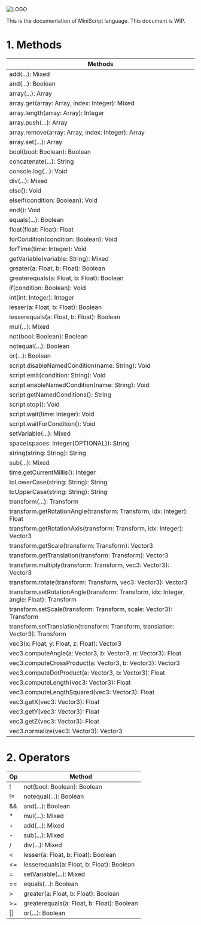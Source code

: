 ![LOGO](https://raw.githubusercontent.com/andreasdr/tdme2/master/resources/github/tdme2-logo.png)

This is the documentation of MiniScript language. This document is WIP.

# 1. Methods

| Methods                                                                                          |
|--------------------------------------------------------------------------------------------------|
| add(...): Mixed                                                                                  |
| and(...): Boolean                                                                                |
| array(...): Array                                                                                |
| array.get(array: Array, index: Integer): Mixed                                                   |
| array.length(array: Array): Integer                                                              |
| array.push(...): Array                                                                           |
| array.remove(array: Array, index: Integer): Array                                                |
| array.set(...): Array                                                                            |
| bool(bool: Boolean): Boolean                                                                     |
| concatenate(...): String                                                                         |
| console.log(...): Void                                                                           |
| div(...): Mixed                                                                                  |
| else(): Void                                                                                     |
| elseif(condition: Boolean): Void                                                                 |
| end(): Void                                                                                      |
| equals(...): Boolean                                                                             |
| float(float: Float): Float                                                                       |
| forCondition(condition: Boolean): Void                                                           |
| forTime(time: Integer): Void                                                                     |
| getVariable(variable: String): Mixed                                                             |
| greater(a: Float, b: Float): Boolean                                                             |
| greaterequals(a: Float, b: Float): Boolean                                                       |
| if(condition: Boolean): Void                                                                     |
| int(int: Integer): Integer                                                                       |
| lesser(a: Float, b: Float): Boolean                                                              |
| lesserequals(a: Float, b: Float): Boolean                                                        |
| mul(...): Mixed                                                                                  |
| not(bool: Boolean): Boolean                                                                      |
| notequal(...): Boolean                                                                           |
| or(...): Boolean                                                                                 |
| script.disableNamedCondition(name: String): Void                                                 |
| script.emit(condition: String): Void                                                             |
| script.enableNamedCondition(name: String): Void                                                  |
| script.getNamedConditions(): String                                                              |
| script.stop(): Void                                                                              |
| script.wait(time: Integer): Void                                                                 |
| script.waitForCondition(): Void                                                                  |
| setVariable(...): Mixed                                                                          |
| space(spaces: Integer(OPTIONAL)): String                                                         |
| string(string: String): String                                                                   |
| sub(...): Mixed                                                                                  |
| time.getCurrentMillis(): Integer                                                                 |
| toLowerCase(string: String): String                                                              |
| toUpperCase(string: String): String                                                              |
| transform(...): Transform                                                                        |
| transform.getRotationAngle(transform: Transform, idx: Integer): Float                            |
| transform.getRotationAxis(transform: Transform, idx: Integer): Vector3                           |
| transform.getScale(transform: Transform): Vector3                                                |
| transform.getTranslation(transform: Transform): Vector3                                          |
| transform.multiply(transform: Transform, vec3: Vector3): Vector3                                 |
| transform.rotate(transform: Transform, vec3: Vector3): Vector3                                   |
| transform.setRotationAngle(transform: Transform, idx: Integer, angle: Float): Transform          |
| transform.setScale(transform: Transform, scale: Vector3): Transform                              |
| transform.setTranslation(transform: Transform, translation: Vector3): Transform                  |
| vec3(x: Float, y: Float, z: Float): Vector3                                                      |
| vec3.computeAngle(a: Vector3, b: Vector3, n: Vector3): Float                                     |
| vec3.computeCrossProduct(a: Vector3, b: Vector3): Vector3                                        |
| vec3.computeDotProduct(a: Vector3, b: Vector3): Float                                            |
| vec3.computeLength(vec3: Vector3): Float                                                         |
| vec3.computeLengthSquared(vec3: Vector3): Float                                                  |
| vec3.getX(vec3: Vector3): Float                                                                  |
| vec3.getY(vec3: Vector3): Float                                                                  |
| vec3.getZ(vec3: Vector3): Float                                                                  |
| vec3.normalize(vec3: Vector3): Vector3                                                           |

# 2. Operators

| Op | Method                                                                                      |
|----|---------------------------------------------------------------------------------------------|
| !  | not(bool: Boolean): Boolean                                                                 |
| != | notequal(...): Boolean                                                                      |
| && | and(...): Boolean                                                                           |
| *  | mul(...): Mixed                                                                             |
| +  | add(...): Mixed                                                                             |
| -  | sub(...): Mixed                                                                             |
| /  | div(...): Mixed                                                                             |
| <  | lesser(a: Float, b: Float): Boolean                                                         |
| <= | lesserequals(a: Float, b: Float): Boolean                                                   |
| =  | setVariable(...): Mixed                                                                     |
| == | equals(...): Boolean                                                                        |
| >  | greater(a: Float, b: Float): Boolean                                                        |
| >= | greaterequals(a: Float, b: Float): Boolean                                                  |
| \|\|| or(...): Boolean                                                                           |
